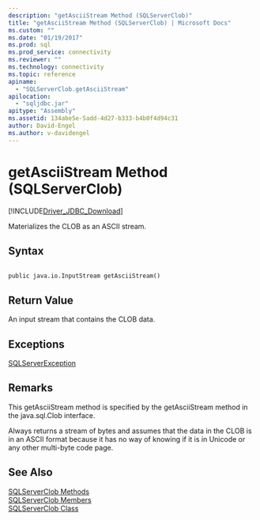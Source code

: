 ```yaml
---
description: "getAsciiStream Method (SQLServerClob)"
title: "getAsciiStream Method (SQLServerClob) | Microsoft Docs"
ms.custom: ""
ms.date: "01/19/2017"
ms.prod: sql
ms.prod_service: connectivity
ms.reviewer: ""
ms.technology: connectivity
ms.topic: reference
apiname: 
  - "SQLServerClob.getAsciiStream"
apilocation: 
  - "sqljdbc.jar"
apitype: "Assembly"
ms.assetid: 134abe5e-5add-4d27-b333-b4b0f4d94c31
author: David-Engel
ms.author: v-davidengel
---
```

# getAsciiStream Method (SQLServerClob)
[!INCLUDE[Driver_JDBC_Download](../../../includes/driver_jdbc_download.md)]

  Materializes the CLOB as an ASCII stream.  
  
## Syntax  
  
```  
  
public java.io.InputStream getAsciiStream()  
```  
  
## Return Value  
 An input stream that contains the CLOB data.  
  
## Exceptions  
 [SQLServerException](../../../connect/jdbc/reference/sqlserverexception-class.md)  
  
## Remarks  
 This getAsciiStream method is specified by the getAsciiStream method in the java.sql.Clob interface.  
  
 Always returns a stream of bytes and assumes that the data in the CLOB is in an ASCII format because it has no way of knowing if it is in Unicode or any other multi-byte code page.  
  
## See Also  
 [SQLServerClob Methods](../../../connect/jdbc/reference/sqlserverclob-methods.md)   
 [SQLServerClob Members](../../../connect/jdbc/reference/sqlserverclob-members.md)   
 [SQLServerClob Class](../../../connect/jdbc/reference/sqlserverclob-class.md)  
  
  
